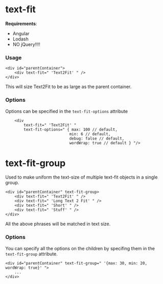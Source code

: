 

# text-fit

**Requirements**:
  - Angular
  - Lodash
  - NO jQuery!!!!

### Usage

```
<div id="parentContainer">
    <div text-fit=" 'Text2Fit' " />
</div>
```

This will size Text2Fit to be as large as the parent container. 

### Options
Options can be specified in the `text-fit-options` attribute

```
    <div 
        text-fit=" 'Text2Fit' " 
        text-fit-options=" { max: 100 // default, 
                            min: 6 // default, 
                            debug: false // default, 
                            wordWrap: true // default } "/>
```


# text-fit-group

Used to make uniform the text-size of multiple text-fit objects in a single group.


```
<div id="parentContainer" text-fit-group>
    <div text-fit=" 'Text2Fit' " />
    <div text-fit=" 'Long Text 2 Fit' " />
    <div text-fit=" 'Short' " />
    <div text-fit=" 'Stuff' " />
</div>
```

All the above phrases will be matched in text size.

### Options

You can specify all the options on the children by specifing them in the `text-fit-group` attribute.

```
<div id="parentContainer" text-fit-group=" '{max: 30, min: 20, wordWrap: true}' ">
    ... 
</div>
```
